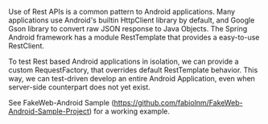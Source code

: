 Use of Rest APIs is a common pattern to Android applications. Many applications use Android's builtin HttpClient library by default, and Google Gson library to convert raw JSON response to Java Objects. The Spring Android framework has a module RestTemplate that provides a easy-to-use RestClient.

To test Rest based Android applications in isolation, we can provide a custom RequestFactory, that overrides default RestTemplate behavior. This way, we can test-driven develop an entire Android Application, even when server-side counterpart does not yet exist.

See FakeWeb-Android Sample (https://github.com/fabiolnm/FakeWeb-Android-Sample-Project) for a working example.
